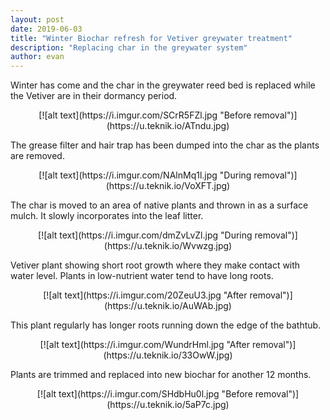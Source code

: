 ```yaml
---
layout: post
date: 2019-06-03
title: "Winter Biochar refresh for Vetiver greywater treatment"
description: "Replacing char in the greywater system"
author: evan
---
```

Winter has come and the char in the greywater reed bed is replaced while the Vetiver are in their dormancy period.

<div style="text-align:center" markdown="1">
[![alt text](https://i.imgur.com/SCrR5FZl.jpg "Before removal")](https://u.teknik.io/ATndu.jpg)
</div>

The grease filter and hair trap has been dumped into the char as the plants are removed.

<div style="text-align:center" markdown="1">
[![alt text](https://i.imgur.com/NAlnMq1l.jpg "During removal")](https://u.teknik.io/VoXFT.jpg)
</div>

The char is moved to an area of native plants and thrown in as a surface mulch. It slowly incorporates into the leaf litter.

<div style="text-align:center" markdown="1">
[![alt text](https://i.imgur.com/dmZvLvZl.jpg "During removal")](https://u.teknik.io/Wvwzg.jpg)
</div>

Vetiver plant showing short root growth where they make contact with water level. Plants in low-nutrient water tend to have long roots.

<div style="text-align:center" markdown="1">
[![alt text](https://i.imgur.com/20ZeuU3.jpg "After removal")](https://u.teknik.io/AuWAb.jpg)
</div>

This plant regularly has longer roots running down the edge of the bathtub.

<div style="text-align:center" markdown="1">
[![alt text](https://i.imgur.com/WundrHml.jpg "After removal")](https://u.teknik.io/33OwW.jpg)
</div>

Plants are trimmed and replaced into new biochar for another 12 months.

<div style="text-align:center" markdown="1">
[![alt text](https://i.imgur.com/SHdbHu0l.jpg "Before removal")](https://u.teknik.io/5aP7c.jpg)
</div>